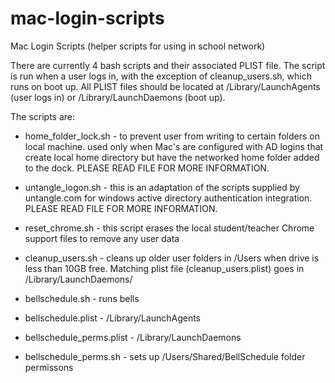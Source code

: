mac-login-scripts
=================

Mac Login Scripts (helper scripts for using in school network)

There are currently 4 bash scripts and their associated PLIST file.  The script is run when a user logs in, with the exception of cleanup_users.sh, which runs on boot up.   All PLIST files should be located at /Library/LaunchAgents (user logs in) or /Library/LaunchDaemons (boot up).  

The scripts are:

  - home_folder_lock.sh - to prevent user from writing to certain folders on local machine.  used only when
                          Mac's are configured with AD logins that create local home directory but have the
                          networked home folder added to the dock.  PLEASE READ FILE FOR MORE INFORMATION.
  - untangle_logon.sh   - this is an adaptation of the scripts supplied by untangle.com for windows active
                          directory authentication integration.  PLEASE READ FILE FOR MORE INFORMATION.

  - reset_chrome.sh     - this script erases the local student/teacher Chrome support files to remove any user data
  - cleanup_users.sh    - cleans up older user folders in /Users when drive is less than 10GB free.   Matching 
                          plist file (cleanup_users.plist) goes in /Library/LaunchDaemons/
  - bellschedule.sh     - runs bells
  - bellschedule.plist  - /Library/LaunchAgents
  - bellschedule_perms.plist  - /Library/LaunchDaemons
  - bellschedule_perms.sh     - sets up /Users/Shared/BellSchedule folder permissons
